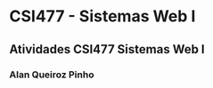 # CSI477 - Sistemas Web I
## Atividades CSI477 Sistemas Web I
### Alan Queiroz Pinho
<!--16.1.8236-->
